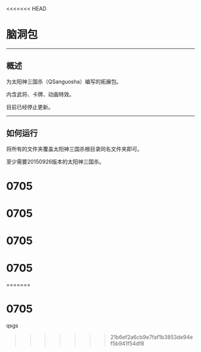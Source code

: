 <<<<<<< HEAD
# 脑洞包

___

## 概述

为太阳神三国杀（QSanguosha）编写的拓展包。

内含武将、卡牌、动画特效。

目前已经停止更新。

___

## 如何运行

将所有的文件夹覆盖太阳神三国杀根目录同名文件夹即可。

至少需要20150926版本的太阳神三国杀。

# 0705
# 0705
# 0705
# 0705
=======
# 0705
 qsgs
>>>>>>> 21b6ef2a6cb9e7faf1b3853de94ef5b941f54df8
